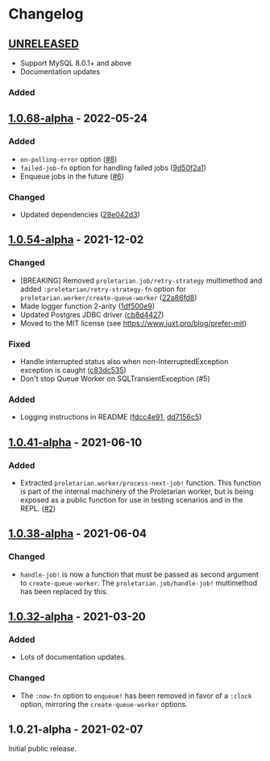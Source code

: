 # Changelog

## [UNRELEASED](https://github.com/msolli/proletarian/compare/v1.0.68-alpha...)

* Support MySQL 8.0.1+ and above
* Documentation updates

### Added

## [1.0.68-alpha](https://github.com/msolli/proletarian/compare/v1.0.54-alpha...v1.0.68-alpha) - 2022-05-24

### Added

* `on-polling-error` option ([#8](https://github.com/msolli/proletarian/issues/8))
* `failed-job-fn` option for handling failed jobs ([9d50f2a1](https://github.com/msolli/proletarian/commit/9d50f2a18d0cce33852f47530679a7fd48777dba))
* Enqueue jobs in the future ([#6](https://github.com/msolli/proletarian/issues/6))

### Changed

* Updated dependencies ([28e042d3](https://github.com/msolli/proletarian/commit/28e042d3b910c681bfb56868f6fe60a6b06e7b08))

## [1.0.54-alpha](https://github.com/msolli/proletarian/compare/v1.0.41-alpha...v1.0.54-alpha) - 2021-12-02

### Changed

* [BREAKING] Removed `proletarian.job/retry-strategy` multimethod and added `:proletarian/retry-strategy-fn` option for
  `proletarian.worker/create-queue-worker` ([22a86fd8](https://github.com/msolli/proletarian/commit/22a86fd816402ffdafa2a2c0ecdf573087d648ad))
* Made logger function 2-arity ([1df500e9](https://github.com/msolli/proletarian/commit/1df500e9100c37a507b1acfa396a5b43539dca19))
* Updated Postgres JDBC driver ([cb8d4427](https://github.com/msolli/proletarian/commit/cb8d4427d2ce36bac2557d495c066e429fbd7303))
* Moved to the MIT license (see https://www.juxt.pro/blog/prefer-mit)

### Fixed

* Handle interrupted status also when non-InterruptedException exception is caught ([c83dc535](https://github.com/msolli/proletarian/commit/c83dc535d1e1c25a04e46bb9088c741fa8fb41a4))
* Don't stop Queue Worker on SQLTransientException (#5)

### Added

* Logging instructions in README ([fdcc4e91](https://github.com/msolli/proletarian/commit/fdcc4e917d948cd99cabf01bcd965d45a6b9565a), [dd7156c5](https://github.com/msolli/proletarian/commit/dd7156c57f2033f9864edef95bd0c349dfb58e29))

## [1.0.41-alpha](https://github.com/msolli/proletarian/compare/v1.0.38-alpha...v1.0.41-alpha) - 2021-06-10

### Added

* Extracted `proletarian.worker/process-next-job!` function. This function is part of the internal machinery of the
  Proletarian worker, but is being exposed as a public function for use in testing scenarios and in the REPL. ([#2](https://github.com/msolli/proletarian/issues/2))

## [1.0.38-alpha](https://github.com/msolli/proletarian/compare/v1.0.32-alpha...v1.0.38-alpha) - 2021-06-04

### Changed

* `handle-job!` is now a function that must be passed as second argument to `create-queue-worker`. The
  `proletarian.job/handle-job!` multimethod has been replaced by this.

## [1.0.32-alpha](https://github.com/msolli/proletarian/compare/v1.0.21-alpha...v1.0.32-alpha) - 2021-03-20

### Added

* Lots of documentation updates.

### Changed

* The `:now-fn` option to `enqueue!` has been removed in favor of a `:clock` option, mirroring the `create-queue-worker`
  options.

## 1.0.21-alpha - 2021-02-07

Initial public release.
